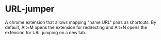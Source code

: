 # URL-jumper
A chrome extension that allows mapping "name URL" pairs as shortcuts.
By default, Alt+M opens the extension for redirecting and Alt+N opens the
extension for URL jumping on a new tab.
